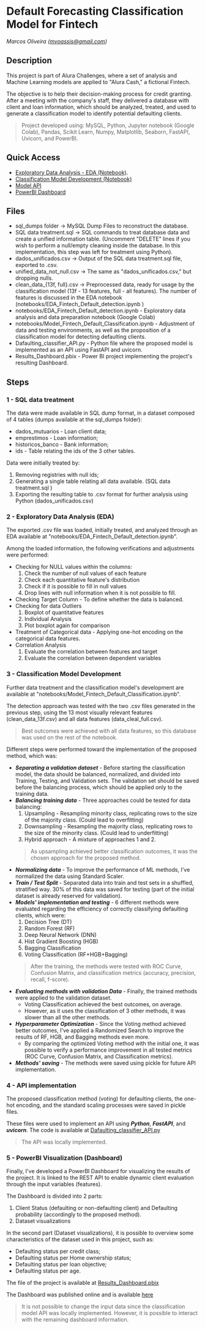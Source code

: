 # Default Forecasting Classification Model for Fintech
*Marcos Oliveira (mvoassis@gmail.com)*

## Description

This project is part of Alura Challenges, where a set of analysis and Machine Learning models are applied to "Alura Cash," a fictional Fintech. 

The objective is to help their decision-making process for credit granting. After a meeting with the company's staff, they delivered a database with client and loan information, which should be analyzed, treated, and used to generate a classification model to identify potential defaulting clients. 

> Project developed using: MySQL, Python, Jupyter notebook (Google Colab), Pandas, Scikit Learn, Numpy, Matplotlib, Seaborn, FastAPI, Uvicorn, and PowerBI. 

## Quick Access

* [Exploratory Data Analysis - EDA (Notebook)](https://github.com/mvoassis/default_forecasting_fintech/blob/main/notebooks/EDA_Fintech_Default_detection.ipynb).
* [Classification Model Development (Notebook)](https://github.com/mvoassis/default_forecasting_fintech/blob/main/notebooks/Model_Fintech_Default_Classification.ipynb)
* [Model API](https://github.com/mvoassis/default_forecasting_fintech/blob/main/Dafaulting_classifier_API.py)
* [PowerBI Dashboard](https://app.powerbi.com/view?r=eyJrIjoiOWNkOWM2ZjctYTMxYS00MWUxLThlMjQtNmZkZjNlNWI3MWQ4IiwidCI6ImMzN2IzN2EzLWU5ZTItNDJmOS1iYzY3LTRiOWI3MzhlMWRmMCJ9)

## Files

* sql_dumps folder -> MySQL Dump Files to reconstruct the database.
* SQL data treatment.sql -> SQL commands to treat database data and create a unified information table. (Uncomment "DELETE" lines if you wish to perform a null/empty cleaning inside the database. In this implementation, this step was left for treatment using Python).
* dados_unificados.csv -> Output of the SQL data treatment.sql file, exported to .csv. 
* unified_data_not_null.csv -> The same as "dados_unificados.csv," but dropping nulls. 
* clean_data_{13f, full}.csv -> Preprocessed data, ready for usage by the classification model (13f - 13 features, full - all features). The number of features is discussed in the EDA notebook (notebooks/EDA_Fintech_Default_detection.ipynb ) 
* notebooks/EDA_Fintech_Default_detection.ipynb - Exploratory data analysis and data preparation notebook (Google Colab)
* notebooks/Model_Fintech_Default_Classification.ipynb - Adjustment of data and testing environments, as well as the proposition of a classification model for detecting defaulting clients.
* Dafaulting_classifier_API.py - Python file where the proposed model is implemented as an API using FastAPI and uvicorn.
* Results_Dashboard.pbix - Power BI project implementing the project's resulting Dashboard.

## Steps

### 1 - SQL data treatment

The data were made available in SQL dump format, in a dataset composed of 4 tables (dumps available at the sql_dumps folder):

* dados_mutuarios - Loan client data;
* emprestimos - Loan information;
* historicos_banco - Bank information;
* ids - Table relating the ids of the 3 other tables. 

Data were initially treated by:

1. Removing registries with null ids;
2. Generating a single table relating all data available. (SQL data treatment.sql )
3. Exporting the resulting table to .csv format for further analysis using Python (dados_unificados.csv)


### 2 - Exploratory Data Analysis (EDA)

The exported .csv file was loaded, initially treated, and analyzed through an EDA available at "notebooks/EDA_Fintech_Default_detection.ipynb".

Among the loaded information, the following verifications and adjustments were performed: 

* Checking for NULL values within the columns: 
  1. Check the number of null values of each feature
  2. Check each quantitative feature's distribution
  3. Check if it is possible to fill in null values
  4. Drop lines with null information when it is not possible to fill.
* Checking Target Column - To define whether the data is balanced. 
* Checking for data Outliers
  1. Boxplot of quantitative features
  2. Individual Analysis
  3. Plot boxplot again for comparison
* Treatment of Categorical data - Applying one-hot encoding on the categorical data features.
* Correlation Analysis
  1. Evaluate the correlation between features and target
  2. Evaluate the correlation between dependent variables

### 3 - Classification Model Development

Further data treatment and the classification model's development are available at "notebooks/Model_Fintech_Default_Classification.ipynb".

The detection approach was tested with the two .csv files generated in the previous step, using the 13 most visually relevant features (clean_data_13f.csv) and all data features (data_cleal_full.csv). 

> Best outcomes were achieved with all data features, so this database was used on the rest of the notebook. 

Different steps were performed toward the implementation of the proposed method, which was:

* ***Separating a validation dataset*** - Before starting the classification model, the data should be balanced, normalized, and divided into Training, Testing, and Validation sets. The validation set should be saved before the balancing process, which should be applied only to the training data.
* ***Balancing training data*** - Three approaches could be tested for data balancing:
  1. Upsampling - Resampling minority class, replicating rows to the size of the majority class. (Could lead to overfitting)
  2. Downsampling - Resampling the majority class, replicating rows to the size of the minority class. (Could lead to underfitting)
  3. Hybrid approach - A mixture of approaches 1 and 2.
  > As upsampling achieved better classification outcomes, it was the chosen approach for the proposed method. 
* ***Normalizing data*** - To improve the performance of ML methods, I've normalized the data using Standard Scaler.
* ***Train / Test Split*** - Separated data into train and test sets in a shuffled, stratified way. 30% of this data was saved for testing (part of the initial dataset is already reserved for validation).
* ***Models' implementation and testing*** - 6 different methods were evaluated regarding the efficiency of correctly classifying defaulting clients, which were:
  1. Decision Tree (DT)
  2. Random Forest (RF)
  3. Deep Neural Network (DNN)
  4. Hist Gradient Boosting (HGB)
  5. Bagging Classification
  6. Voting Classification (RF+HGB+Bagging)
  > After the training, the methods were tested with ROC Curve, Confusion Matrix, and classification metrics (accuracy, precision, recall, f-score).
* ***Evaluating methods with validation Data*** - Finally, the trained methods were applied to the validation dataset.
  * Voting Classification achieved the best outcomes, on average. 
  * However, as it uses the classification of 3 other methods, it was slower than all the other methods.
* ***Hyperparameter Optimization*** - Since the Voting method achieved better outcomes, I've applied a Randomized Search to improve the results of RF, HGB, and Bagging methods even more.
  * By comparing the optimized Voting method with the initial one, it was possible to verify a performance improvement in all tested metrics (ROC Curve, Confusion Matrix, and Classification metrics).
* ***Methods' saving*** - The methods were saved using pickle for future API implementation. 

### 4 - API implementation

The proposed classification method (voting) for defaulting clients, the one-hot encoding, and the standard scaling processes were saved in pickle files.

These files were used to implement an API using ***Python***, ***FastAPI***, and ***uvicorn***. The code is available at [Dafaulting_classifier_API.py](https://github.com/mvoassis/default_forecasting_fintech/blob/main/Dafaulting_classifier_API.py)

> The API was locally implemented. 


### 5 - PowerBI Visualization (Dashboard)

Finally, I've developed a PowerBI Dashboard for visualizing the results of the project. It is linked to the REST API to enable dynamic client evaluation through the input variables (features). 

The Dashboard is divided into 2 parts:
  1. Client Status (defaulting or non-defaulting client) and Defaulting probability (accordingly to the proposed method).
  2. Dataset visualizations

In the second part (Dataset visualizations), it is possible to overview some characteristics of the dataset used in this project, such as:
  * Defaulting status per credit class;
  * Defaulting status per Home ownership status;
  * Defaulting status per loan objective;
  * Defaulting status per age.

The file of the project is available at [Results_Dashboard.pbix](https://github.com/mvoassis/default_forecasting_fintech/blob/main/Results_Dashboard.pbix)

The Dashboard was published online and is available [here](https://app.powerbi.com/view?r=eyJrIjoiOWNkOWM2ZjctYTMxYS00MWUxLThlMjQtNmZkZjNlNWI3MWQ4IiwidCI6ImMzN2IzN2EzLWU5ZTItNDJmOS1iYzY3LTRiOWI3MzhlMWRmMCJ9)
  > It is not possible to change the input data since the classification model API was locally implemented. However, it is possible to interact with the remaining dashboard information.

